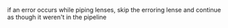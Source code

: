 if an error occurs while piping lenses, skip the erroring lense and continue as though it weren't in the pipeline
